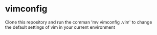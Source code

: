 # vimconfig

Clone this repository and run the comman 'mv vimconfig .vim' to change the default settings of vim in your current environment
